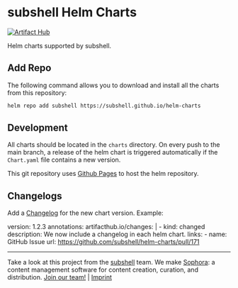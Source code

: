 # subshell Helm Charts

[![Artifact Hub](https://img.shields.io/endpoint?url=https://artifacthub.io/badge/repository/subshell)](https://artifacthub.io/packages/search?repo=subshell)

Helm charts supported by subshell.

## Add Repo

The following command allows you to download and install all the charts from this repository:

```sh
helm repo add subshell https://subshell.github.io/helm-charts
```

## Development

All charts should be located in the `charts` directory. On every push to the
main branch, a release of the helm chart is triggered automatically if the
`Chart.yaml` file contains a new version.

This git repository uses [Github Pages](https://helm.sh/docs/topics/chart_repository/#github-pages-example) to host the helm repository.

## Changelogs

Add a [Changelog](https://artifacthub.io/docs/topics/annotations/helm/#supported-annotations) for the new chart version. Example:

version: 1.2.3
annotations:
  artifacthub.io/changes: | 
    - kind: changed
      description: We now include a changelog in each helm chart.
      links:
        - name: GitHub Issue
          url: https://github.com/subshell/helm-charts/pull/171

* * *

Take a look at this project from the [subshell](https://subshell.com) team. We make [Sophora](https://subshell.com/sophora/): a content management software for content creation, curation, and distribution. [Join our team!](https://subshell.com/jobs/) | [Imprint](https://subshell.com/about/imprint/)

